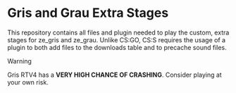 
# Gris and Grau Extra Stages

This repository contains all files and plugin needed to play the custom, extra stages for ze_gris and ze_grau. Unlike CS:GO, CS:S requires the usage of a plugin to both add files to the downloads table and to precache sound files.

> [!WARNING]
> Gris RTV4 has a **VERY HIGH CHANCE OF CRASHING**. Consider playing at your own risk.
